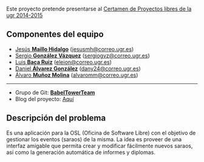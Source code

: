 Este proyecto pretende presentarse al [Certamen de Proyectos libres de la ugr 2014-2015](http://osl.ugr.es/bases-de-los-premios-a-proyectos-libres-de-la-ugr/)

Componentes del equipo  
----------------------
- [Jesús **Maillo Hidalgo**](https://github.com/JMailloH) (jesusmh@correo.ugr.es)
- [Sergio **González Vázquez**](https://github.com/sergiogvz) (sergiogvz@correo.ugr.es)
- [Luis **Baca Ruiz**](https://github.com/eleion) (eleion@correo.ugr.es)
- [Daniel **Álvarez González**](https://github.com/Crixo24) (dany24@correo.ugr.es)
- [Álvaro **Muñoz Molina**](https://github.com/alvaromm) (alvaromm@correo.ugr.es)

- - -
- Grupo de Git: [**BabelTowerTeam**](https://github.com/babeltowerteam)
- Blog del proyecto: [Aquí](http://babeltowerteam.github.io/cloudsarao/)



Descripción del problema
------------------------

Es una aplicación para la OSL (Oficina de Software Libre) con el objetivo de gestionar los eventos (saraos) de la misma. La idea es proveer de una interfaz amigable que permita crear y modificar fácilmente nuevos saraos, así como la generación automática de informes y diplomas.


